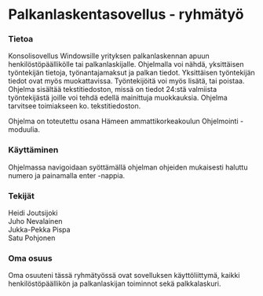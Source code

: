 # Palkanlaskentasovellus - ryhmätyö
### Tietoa
Konsolisovellus Windowsille yrityksen palkanlaskennan apuun henkilöstöpäällikölle tai palkanlaskijalle. 
Ohjelmalla voi nähdä, yksittäisen työntekijän tietoja, työnantajamaksut ja palkan tiedot. 
Yksittäisen työntekijän tiedot ovat myös muokattavissa. Työntekijöitä voi myös lisätä, tai poistaa.
Ohjelma sisältää tekstitiedoston, missä on tiedot 24:stä valmiista työntekijästä joille voi tehdä edellä mainittuja muokkauksia.
Ohjelma tarvitsee toimiakseen ko. tekstitiedoston.

Ohjelma on toteutettu osana Hämeen ammattikorkeakoulun Ohjelmointi -moduulia.

### Käyttäminen
Ohjelmassa navigoidaan syöttämällä ohjelman ohjeiden mukaisesti haluttu numero ja painamalla enter -nappia.

### Tekijät
Heidi Joutsijoki  
Juho Nevalainen  
Jukka-Pekka Pispa  
Satu Pohjonen  

### Oma osuus
Oma osuuteni tässä ryhmätyössä ovat sovelluksen käyttöliittymä, kaikki henkilöstöpäällikön ja palkanlaskijan toiminnot sekä palkkalaskuri. 
